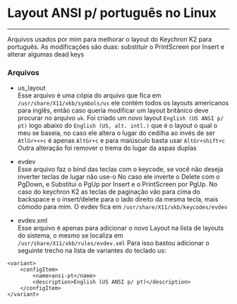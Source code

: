 # Layout ANSI p/ português no Linux
---
Arquivos usados por mim para melhorar o layout do Keychron K2 para português.
As modificações são duas: substituir o PrintScreen por Insert e alterar algumas dead keys

### Arquivos

- us_layout\
Esse arquivo é uma cópia do arquivo que fica em `/usr/share/X11/xkb/symbols/us` ele contém todos os layouts americanos para inglês, então caso queria modificar um layout britânico deve procurar no arquivo `uk`.
Foi criado um novo layout `English (US ANSI p/ pt)` logo abaixo do `English (US, alt. intl.)` que é o layout o qual o meu se baseia, no caso ele altera o lugar do cedilha ao invés de ser `AtlGr+<+c` é apenas `AltGr+c` e para maiúsculo basta usar `AltGr+shift+c`
Outra alteração foi remover o trema do lugar da aspas duplas

- evdev\
Esse arquivo faz o bind das teclas com o keycode, se você não deseja inverter teclas de lugar não use-o
No caso ele inverte o Delete com o PgDown, e Substitui o PgUp por Insert e o PrintScreen por PgUp. No caso do keychron K2 as teclas de paginação vão para cima do backspace e o insert/delete para o lado direito da mesma tecla, mais cômodo para mim.
O evdev fica em `/usr/share/X11/xkb/keycodes/evdev`

- evdev.xml\
Esse arquivo é apenas para adicionar o novo Layout na lista de layouts do sistema, o mesmo se localiza em `/usr/share/X11/xkb/rules/evdev.xml`
Para isso bastou adicionar o seguinte trecho na lista de variantes do teclado us:
```
<variant>
    <configItem>
        <name>ansi-pt</name>
        <description>English (US ANSI p/ pt)</description>
    </configItem>
</variant>
```


